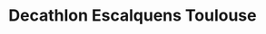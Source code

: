 ---
title: "Decathlon Escalquens Toulouse"
url: /escalquens/decathlon-escalquens-toulouse/
shop: sports
---
